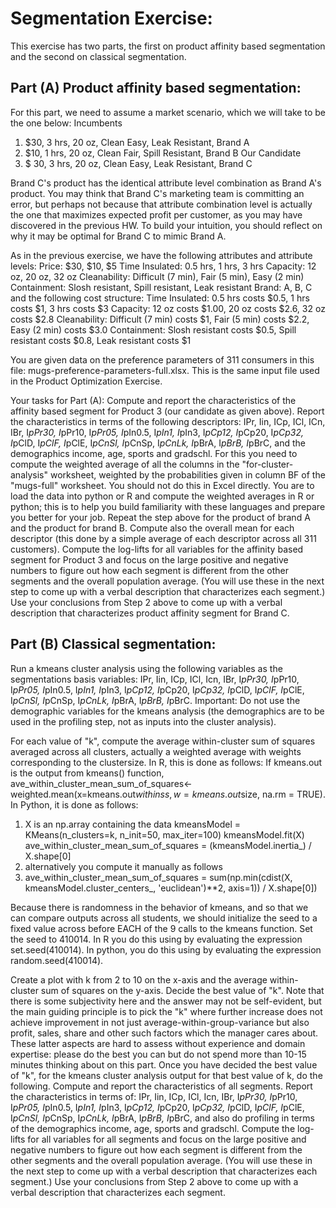 # Segmentation Exercise:

This exercise has two parts, the first on product affinity based segmentation and the second on classical segmentation.

## Part (A) Product affinity based segmentation:

For this part, we need to assume a market scenario, which we will take to be the one below:
Incumbents      
1. $30, 3 hrs, 20 oz, Clean Easy, Leak Resistant, Brand A
1. $10, 1 hrs, 20 oz, Clean Fair, Spill Resistant, Brand B
Our Candidate   
1. $ 30, 3 hrs, 20 oz, Clean Easy, Leak Resistant, Brand C

Brand C's product has the identical attribute level combination as Brand A's product. You may think that Brand C's marketing team is committing an error, but perhaps not because that attribute combination level is actually the one that maximizes expected profit per customer, as you may have discovered in the previous HW. To build your intuition, you should reflect on why it may be optimal for Brand C to mimic Brand A.

As in the previous exercise, we have the following attributes and attribute levels:
Price: $30, $10, $5
Time Insulated: 0.5 hrs, 1 hrs, 3 hrs
Capacity: 12 oz, 20 oz, 32 oz
Cleanability: Difficult (7 min), Fair (5 min), Easy (2 min)
Containment: Slosh resistant, Spill  resistant, Leak resistant
Brand: A, B, C
and the following cost structure:
Time Insulated: 0.5 hrs costs $0.5, 1 hrs costs $1, 3 hrs costs $3
Capacity: 12 oz costs $1.00, 20 oz costs $2.6,  32 oz costs $2.8
Cleanability: Difficult (7 min) costs $1, Fair (5 min) costs $2.2, Easy (2 min) costs $3.0
Containment: Slosh resistant costs $0.5, Spill resistant costs $0.8, Leak resistant costs $1

You are given data on the preference parameters of 311 consumers in this file: mugs-preference-parameters-full.xlsx. This is the same input file used in the Product Optimization Exercise.

Your tasks for Part (A):
Compute and report the characteristics of the affinity based segment for Product 3 (our candidate as given above). Report the characteristics in terms of the following descriptors: IPr, Iin, ICp, ICl, ICn, IBr, I*pPr30, I*pPr10, I*pPr05, I*pIn0.5, I*pIn1, I*pIn3, I*pCp12, I*pCp20, I*pCp32, I*pClD, I*pClF, I*pClE, I*pCnSl, I*pCnSp, I*pCnLk, I*pBrA, I*pBrB, I*pBrC, and the demographics income, age, sports and gradschl. For this you need to compute the weighted average of all the columns in the "for-cluster-analysis" worksheet, weighted by the probabilities given in column BF of the "mugs-full" worksheet.  You should not do this in Excel directly. You are  to load the data into python or R and compute the weighted averages in R or python; this is to help you build familiarity with these languages and prepare you better for your job. 
Repeat the step above for the product of brand A and the product for brand B. Compute also the overall mean for each descriptor (this done by a simple average of each descriptor across all 311 customers). Compute the log-lifts for all variables for the affinity based segment for Product 3 and focus on the large positive and negative numbers to figure out how each segment is different from the other segments and the overall population average. (You will use these in the next step to come up with a verbal description that characterizes each segment.)
Use your conclusions from Step 2 above to come up with a verbal description that characterizes product affinity segment for Brand C. 

## Part (B) Classical segmentation:

Run a kmeans cluster analysis using the following variables as the segmentations basis variables: IPr, Iin, ICp, ICl, Icn, IBr, I*pPr30, I*pPr10, I*pPr05, I*pIn0.5, I*pIn1, I*pIn3, I*pCp12, I*pCp20, I*pCp32, I*pClD, I*pClF, I*pClE, I*pCnSl, I*pCnSp, I*pCnLk, I*pBrA, I*pBrB, I*pBrC. Important: Do not use the demographic variables for the kmeans analysis (the demographics are to be used in the profiling step, not as inputs into the cluster analysis).  

For each value of "k", compute the average within-cluster sum of squares averaged across all clusters, actually a weighted average with weights corresponding to the clustersize.  In R, this is done as follows: If kmeans.out is the output from kmeans() function,  ave_within_cluster_mean_sum_of_squares<- weighted.mean(x=kmeans.out$withinss, w=kmeans.out$size, na.rm = TRUE).
In Python, it is done as follows:
1. X is an np.array containing the data
kmeansModel = KMeans(n_clusters=k, n_init=50, max_iter=100)
kmeansModel.fit(X)
ave_within_cluster_mean_sum_of_squares = (kmeansModel.inertia_) / X.shape[0]
1. alternatively you compute it manually as follows
1. ave_within_cluster_mean_sum_of_squares = sum(np.min(cdist(X, kmeansModel.cluster_centers_, 'euclidean')**2, axis=1)) / X.shape[0])

Because there is randomness in the behavior of kmeans, and so that we can compare outputs across all students, we should initialize the seed to a fixed value across before EACH of the 9 calls to  the kmeans function. Set the seed to 410014.  In R you do this using by evaluating the expression set.seed(410014). In python, you do this using by evaluating the expression random.seed(410014).

Create a plot with k from 2 to 10 on the x-axis and the average within-cluster sum of squares on the y-axis. Decide the best value of "k". Note that there is some subjectivity here and the answer may not be self-evident, but the main guiding principle is to pick the "k" where further increase does not achieve improvement in not just average-within-group-variance but also  profit, sales, share and other such factors which the manager cares about. These latter aspects are hard to assess without experience and domain expertise: please do the best you can but do not spend more than 10-15 minutes thinking about on this part. Once you have decided the best value of "k", for  the kmeans  cluster analysis output for that best value of k, do the following. 
Compute and report the characteristics of all segments. Report the characteristics in terms of: IPr, Iin, ICp, ICl, Icn, IBr, I*pPr30, I*pPr10, I*pPr05, I*pIn0.5, I*pIn1, I*pIn3, I*pCp12, I*pCp20, I*pCp32, I*pClD, I*pClF, I*pClE, I*pCnSl, I*pCnSp, I*pCnLk, I*pBrA, I*pBrB, I*pBrC, and also do profiling in terms of the demographics income, age, sports and gradschl. 
Compute the log-lifts for all variables for all segments and focus on the large positive and negative numbers  to figure out how each segment is different from the other segments and the overall population average. (You will use these in the next step to come up with a verbal description that characterizes each segment.)
Use your conclusions from Step 2 above to come up with a verbal description that characterizes each segment.
